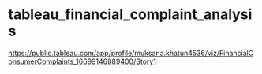 # tableau_financial_complaint_analysis
https://public.tableau.com/app/profile/muksana.khatun4536/viz/FinancialConsumerComplaints_16699146889400/Story1
